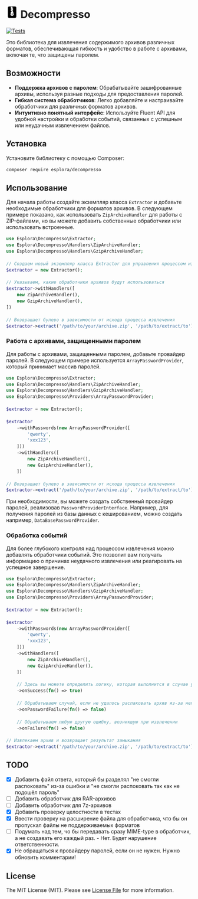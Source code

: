 # <img src=".github/logo.svg?sanitize=true" width="32" height="32" alt="Decompresso"> Decompresso

[![Tests](https://github.com/esplora/decompresso/actions/workflows/phpunit.yml/badge.svg)](https://github.com/esplora/decompresso/actions/workflows/phpunit.yml)

Это библиотека для извлечения содержимого архивов различных форматов, обеспечивающая гибкость и удобство в работе с
архивами, включая те, что защищены паролем.

## Возможности

- **Поддержка архивов с паролем**: Обрабатывайте зашифрованные архивы, используя разные подходы для предоставления паролей.
- **Гибкая система обработчиков**: Легко добавляйте и настраивайте обработчики для различных форматов архивов.
- **Интуитивно понятный интерфейс**: Используйте Fluent API для удобной настройки и обработки событий, связанных с успешным или неудачным извлечением файлов.

## Установка

Установите библиотеку с помощью Composer:

```bash
composer require esplora/decompresso
```


## Использование

Для начала работы создайте экземпляр класса `Extractor` и добавьте необходимые обработчики для форматов архивов.
В следующем примере показано, как использовать `ZipArchiveHandler` для работы с ZIP-файлами, но вы можете добавить
собственные обработчики или использовать встроенные.

```php
use Esplora\Decompresso\Extractor;
use Esplora\Decompresso\Handlers\ZipArchiveHandler;
use Esplora\Decompresso\Handlers\GzipArchiveHandler;

// Создаем новый экземпляр класса Extractor для управления процессом извлечения
$extractor = new Extractor();

// Указываем, какие обработчики архивов будут использоваться
$extractor->withHandlers([
    new ZipArchiveHandler(),
    new GzipArchiveHandler(),
])

// Возвращает булево в зависимости от исхода процесса извлечения
$extractor->extract('/path/to/your/archive.zip', '/path/to/extract/to');
```

### Работа с архивами, защищенными паролем

Для работы с архивами, защищенными паролем, добавьте провайдер паролей. 
В следующем примере используется `ArrayPasswordProvider`, который принимает массив паролей.

```php
use Esplora\Decompresso\Extractor;
use Esplora\Decompresso\Handlers\ZipArchiveHandler;
use Esplora\Decompresso\Handlers\GzipArchiveHandler;
use Esplora\Decompresso\Providers\ArrayPasswordProvider;

$extractor = new Extractor();

$extractor
    ->withPasswords(new ArrayPasswordProvider([
        'qwerty',
        'xxx123',
    ]))
    ->withHandlers([
        new ZipArchiveHandler(),
        new GzipArchiveHandler(),
    ])

// Возвращает булево в зависимости от исхода процесса извлечения
$extractor->extract('/path/to/your/archive.zip', '/path/to/extract/to');
```

При необходимости, вы можете создать собственный провайдер паролей, реализовав `PasswordProviderInterface`.
Например, для получения паролей из базы данных с кешированием, можно создать
например, `DataBasePasswordProvider`.

### Обработка событий

Для более глубокого контроля над процессом извлечения можно добавлять обработчики событий. 
Это позволит вам получать информацию о причинах неудачного извлечения или реагировать на успешное завершение.

```php 
use Esplora\Decompresso\Extractor;
use Esplora\Decompresso\Handlers\ZipArchiveHandler;
use Esplora\Decompresso\Handlers\GzipArchiveHandler;
use Esplora\Decompresso\Providers\ArrayPasswordProvider;

$extractor = new Extractor();

$extractor
    ->withPasswords(new ArrayPasswordProvider([
        'qwerty',
        'xxx123',
    ]))
    ->withHandlers([
        new ZipArchiveHandler(),
        new GzipArchiveHandler(),
    ])
    
    // Здесь вы можете определить логику, которая выполнится в случае успешного извлечения
    ->onSuccess(fn() => true)
    
    // Обрабатываем случай, если не удалось распаковать архив из-за неподходящего пароля
    ->onPasswordFailure(fn() => false)
    
    // Обрабатываем любую другую ошибку, возникшую при извлечении
    ->onFailure(fn() => false)

// Извлекаем архив и возвращает результат замыкания
$extractor->extract('/path/to/your/archive.zip', '/path/to/extract/to');
```


## TODO
- [x] Добавить файл ответа, который бы разделял "не смогли распоковать" из-за ошибки и "не смогли распоковать так как не подошёл пароль"
- [ ] Добавить обработчик для RAR-архивов
- [ ] Добавить обработчик для 7z-архивов
- [x] Добавить проверку целостности в тестах
- [x] Ввести проверку на расширение файла для обработчика, что бы он пропускал файлы не поддерживаемых форматов
- [ ] Подумать над тем, чо бы передавать сразу MIME-type в обработчик, а не создавать его каждый раз. - Нет. Будет нарушение ответственности.
- [x] Не обращаться к провайдеру паролей, если он не нужен. Нужно обновить комментарии!

## License

The MIT License (MIT). Please see [License File](LICENSE.md) for more information.
